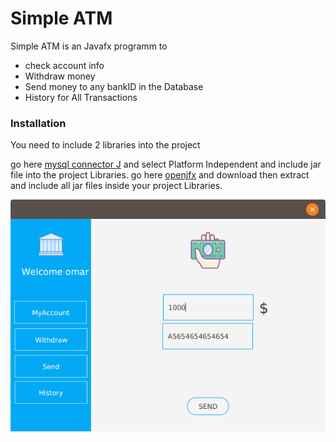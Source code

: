 # Simple ATM

Simple ATM is an Javafx programm to

  - check account info
  - Withdraw money
  - Send money to any bankID in the Database
  - History for All Transactions

### Installation

You need to include 2 libraries into the project 

go here [mysql connector J](https://dev.mysql.com/downloads/connector/j/) and select Platform Independent and include jar file into the project Libraries.
go here [openjfx](https://openjfx.io/) and download then extract and include all jar files inside your project Libraries.

![Project Example](https://github.com/OmarElKhatibCS/SimpleATM/blob/master/projectSS.png)
